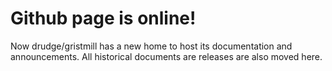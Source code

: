 # Github page is online!

Now drudge/gristmill has a new home to host its documentation and
announcements.  All historical documents are releases are also moved here.

